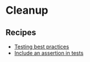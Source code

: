 # Cleanup

## Recipes

* [Testing best practices](bestpractices.md)
* [Include an assertion in tests](testsshouldincludeassertions.md)

